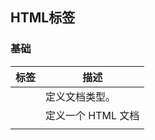 ## HTML标签

### 基础

| 标签         | 描述               |
| ------------ | ------------------ |
| <!DOCTYPE > | 定义文档类型。     |
| <html>       | 定义一个 HTML 文档 |
| <title>      | 为文档定义一个标题 |
| <body>       | 定义文档的主体     |
| <h1> to <h6> | 定义 HTML 标题     |
| <p>          | 定义一个段落       |
| &lt;br&gt; | 定义简单的折行。   |
| <hr>         | 定义水平线。       |
| &lt;!-- ...--&gt; | 定义一个注释       |

### 格式

| 标签         | 描述                                                 |
| ------------ | ---------------------------------------------------- |
| <abbr>       | 定义一个缩写。                                       |
| <address>    | 定义文档作者或拥有者的联系信息。                     |
| <b>          | 定义粗体文本。                                       |
| <bdi>        | 允许您设置一段文本，使其脱离其父元素的文本方向设置。 |
| <bdo>        | 定义文本的方向。                                     |
| <blockquote> | 定义块引用。                                         |
| <cite>       | 定义引用(citation)。                                 |
| <code>       | 定义计算机代码文本。                                 |
| <del>        | 定义被删除文本。                                     |
| <dfn>        | 定义定义项目。                                       |
| <em>         | 定义强调文本:倾斜体文本。                            |
| <i>          | 定义斜体文本。                                       |
| <ins>        | 定义被插入文本(下划线)。                             |
| <kbd>        | 定义键盘文本。                                       |
| <mark>       | 定义带有记号的文本。                                 |
| <meter>      | 定义度量衡。仅用于已知最大和最小值的度量。           |
| <pre>        | 定义预格式文本                                       |
| <progress>   | 定义运行中的任务进度（进程）。                       |
| <q>          | 定义短的引用。                                       |
| <rp>         | 定义不支持 ruby 元素的浏览器所显示的内容。           |
| <rt>         | 定义字符（中文注音或字符）的解释或发音。             |
| <ruby>       | 定义 ruby 注释（中文注音或字符）。                   |
| <s>          | 定义加删除线的文本。                                 |
| <samp>       | 定义计算机代码样本。                                 |
| <small>      | 定义小号文本。                                       |
| <srong>      | 定义语气更为强烈的强调文本。                         |
| <sub>        | 定义下标文本。                                       |
| <sup>        | 定义上标文本。                                       |
| <time>       | 定义一个日期/时间                                    |
| <u>          | 定义下划线文本。                                     |
| <var>        | 定义文本的变量部分。                                 |
| &lt;wbr&gt;  | 规定在文本中的何处适合添加换行符。                   |

### 表单

| 表单       | 描述                               |
| ---------- | ---------------------------------- |
| <from>     | 定义一个 HTML 表单，用于用户输入。 |
| <input>    | 定义一个输入控件                   |
| <textarea> | 定义多行的文本输入控件。           |
| <button>   | 定义按钮。                         |
| <select>   | 定义选择列表（下拉列表）。         |
| <optgroup> | 定义选择列表中相关选项的组合。     |
| <option>   | 定义选择列表中的选项。             |
| <label>    | 定义 input 元素的标注。            |
| <fieldset> | 定义围绕表单中元素的边框。         |
| <legend>   | 定义fieldset 元素的标题。          |
| <datalist> | 规定了 input 元素可能的选项列表。  |
| <keygen>   | 规定用于表单的密钥对生成器字段。   |
| <output>   | 定义一个计算的结果                 |

### 框架

| 标签     | 描述           |
| -------- | -------------- |
| <iframe> | 定义内联框架。 |

### 图像

| 标签            | 描述                                                         |
| --------------- | ------------------------------------------------------------ |
| <img>           | 定义图像。                                                   |
| <map>           | 定义图像映射。                                               |
| <area>          | 定义图像地图内部的区域。                                     |
| <canvas>        | 通过脚本（通常是 JavaScript）来绘制图形（比如图表和其他图像）。 |
| <figcaption>    | 定义一个 caption for a <figure> element                      |
| <figure>        | figure 标签用于对元素进行组合。                              |
| **Audio/Video** |                                                              |
| <audio>         | 定义声音，比如音乐或其他音频流。                             |
| <source>        | 定义media元素 (<video> 和 <audio>)的媒体资源。media          |
| <track>         | 为媒体(<video> 和 <audio>)元素定义外部文本轨道。             |
| <video>         | 定义一个音频或者视频                                         |

### 链接

| 标签   | 描述                       |
| ------ | -------------------------- |
| <a>    | 定义一个链接               |
| <link> | 定义文档与外部资源的关系。 |
| <nav>  | 定义导航链接               |

### 列表

| 标签      | 描述                                                   |
| --------- | ------------------------------------------------------ |
| <ul>      | 定义一个无序列表                                       |
| <ol>      | 定义一个有序列表                                       |
| <li>      | 定义一个列表项                                         |
| <dl>      | 定义一个定义列表                                       |
| <dt>      | 定义一个定义定义列表中的项目。                         |
| <dd>      | 定义定义列表中项目的描述。                             |
| <menu>    | 定义菜单列表。                                         |
| <command> | 定义用户可能调用的命令（比如单选按钮、复选框或按钮）。 |

### 表格

| 标签       | 描述                             |
| ---------- | -------------------------------- |
| <table>    | 定义一个表格                     |
| <caption>  | 定义表格标题。                   |
| <th>       | 定义表格中的表头单元格。         |
| <tr>       | 定义表格中的行。                 |
| <td>       | 定义表格中的单元。               |
| <thead>    | 定义表格中的表头内容。           |
| <tbody>    | 定义表格中的主体内容。           |
| <tfoot>    | 定义表格中的表注内容（脚注）。   |
| <col>      | 定义表格中一个或多个列的属性值。 |
| <colgroup> | 定义表格中供格式化的列组。       |

### 样式/节

| 标签      | 描述                                                    |
| --------- | ------------------------------------------------------- |
| <style>   | 定义文档的样式信息。                                    |
| <div>     | 定义文档中的节。                                        |
| <span>    | 定义文档中的节。                                        |
| <header>  | 定义一个文档头部部分                                    |
| <footer>  | 定义一个文档底部                                        |
| <section> | 定义了文档的某个区域                                    |
| <article> | 定义一个文章内容                                        |
| <aside>   | 定义其所处内容之外的内容。                              |
| <details> | 定义了用户可见的或者隐藏的需求的补充细节。              |
| <dialog>  | 定义一个对话框或者窗口                                  |
| <summary> | 定义一个可见的标题。 当用户点击标题时会显示出详细信息。 |

### 元信息

| 标签       | 描述                                                         |
| ---------- | ------------------------------------------------------------ |
| <head>     | 定义关于文档的信息                                           |
| <meta>     | 定义关于 HTML 文档的元信息。                                 |
| <base>     | 定义页面中所有链接的默认地址或默认目标。                     |
| <basefont> | HTML 5不再支持。 HTML 4.01 已废弃。定义页面中文本的默认字体、颜色或尺寸。 |

### 程序

| 标签       | 描述                                                    |
| ---------- | ------------------------------------------------------- |
| <script>   | 定义客户端脚本。                                        |
| <noscript> | 定义针对不支持客户端脚本的用户的替代内容。              |
| <applet>   | HTML 5不再支持。 HTML 4.01 已废弃。 定义嵌入的 applet。 |
| <enbed>    | 定义了一个容器，用来嵌入外部应用或者互动程序（插件）。  |
| <object>   | 定义嵌入的对象。                                        |
| <param>    | 定义对象的参数。                                        |
